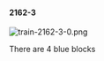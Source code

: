 #### 2162-3
![train-2162-3-0.png](https://github.com/lil-lab/nlvr/raw/master/nlvr/train/images/42/train-2162-3-0.png "train-2162-3-0.png")

There are 4 blue blocks